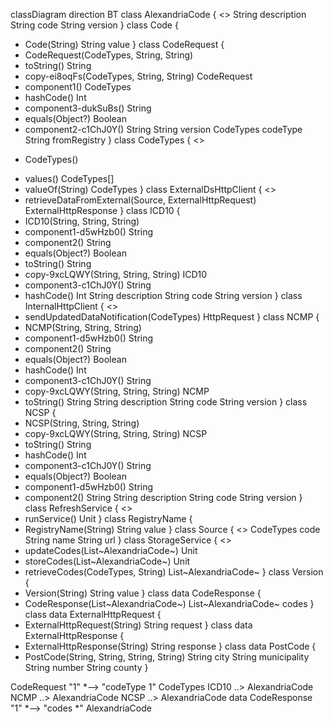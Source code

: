 classDiagram
direction BT
class AlexandriaCode {
<<Interface>>
   String description
   String code
   String version
}
class Code {
  + Code(String) 
   String value
}
class CodeRequest {
  + CodeRequest(CodeTypes, String, String) 
  + toString() String
  + copy-ei8oqFs(CodeTypes, String, String) CodeRequest
  + component1() CodeTypes
  + hashCode() Int
  + component3-dukSuBs() String
  + equals(Object?) Boolean
  + component2-c1ChJ0Y() String
   String version
   CodeTypes codeType
   String fromRegistry
}
class CodeTypes {
<<enumeration>>
  - CodeTypes() 
  + values() CodeTypes[]
  + valueOf(String) CodeTypes
}
class ExternalDsHttpClient {
<<Interface>>
  + retrieveDataFromExternal(Source, ExternalHttpRequest) ExternalHttpResponse
}
class ICD10 {
  + ICD10(String, String, String) 
  + component1-d5wHzb0() String
  + component2() String
  + equals(Object?) Boolean
  + toString() String
  + copy-9xcLQWY(String, String, String) ICD10
  + component3-c1ChJ0Y() String
  + hashCode() Int
   String description
   String code
   String version
}
class InternalHttpClient {
<<Interface>>
  + sendUpdatedDataNotification(CodeTypes) HttpRequest
}
class NCMP {
  + NCMP(String, String, String) 
  + component1-d5wHzb0() String
  + component2() String
  + equals(Object?) Boolean
  + hashCode() Int
  + component3-c1ChJ0Y() String
  + copy-9xcLQWY(String, String, String) NCMP
  + toString() String
   String description
   String code
   String version
}
class NCSP {
  + NCSP(String, String, String) 
  + copy-9xcLQWY(String, String, String) NCSP
  + toString() String
  + hashCode() Int
  + component3-c1ChJ0Y() String
  + equals(Object?) Boolean
  + component1-d5wHzb0() String
  + component2() String
   String description
   String code
   String version
}
class RefreshService {
<<Interface>>
  + runService() Unit
}
class RegistryName {
  + RegistryName(String) 
   String value
}
class Source {
<<Interface>>
   CodeTypes code
   String name
   String url
}
class StorageService {
<<Interface>>
  + updateCodes(List~AlexandriaCode~) Unit
  + storeCodes(List~AlexandriaCode~) Unit
  + retrieveCodes(CodeTypes, String) List~AlexandriaCode~
}
class Version {
  + Version(String) 
   String value
}
class data  CodeResponse {
  + CodeResponse(List~AlexandriaCode~) 
   List~AlexandriaCode~ codes
}
class data  ExternalHttpRequest {
  + ExternalHttpRequest(String) 
   String request
}
class data  ExternalHttpResponse {
  + ExternalHttpResponse(String) 
   String response
}
class data  PostCode {
  + PostCode(String, String, String, String) 
   String city
   String municipality
   String number
   String county
}

CodeRequest "1" *--> "codeType 1" CodeTypes 
ICD10  ..>  AlexandriaCode 
NCMP  ..>  AlexandriaCode 
NCSP  ..>  AlexandriaCode 
data  CodeResponse "1" *--> "codes *" AlexandriaCode 
